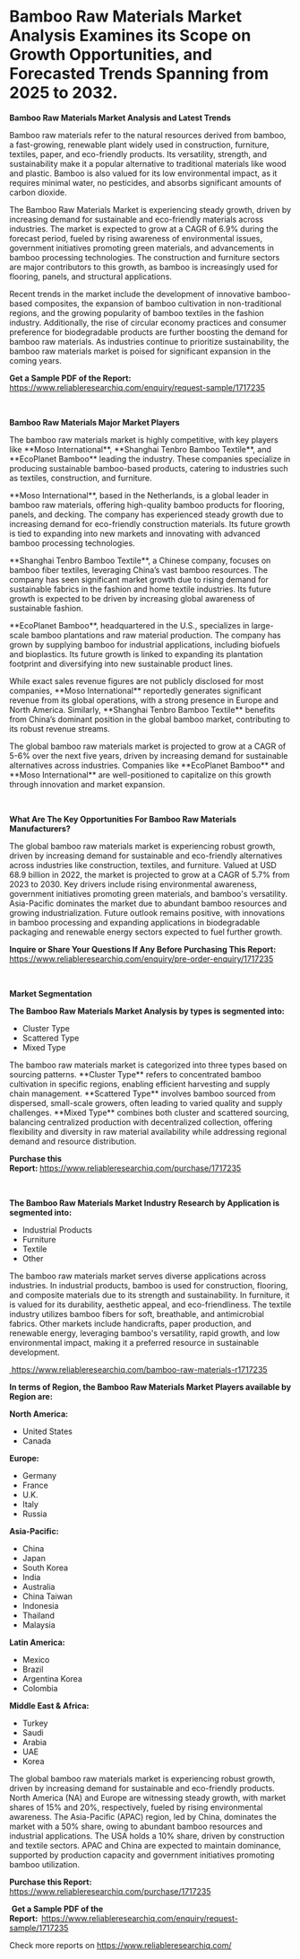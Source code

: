 <p><h1>Bamboo Raw Materials Market Analysis Examines its Scope on Growth Opportunities, and Forecasted Trends Spanning from 2025 to 2032.</h1></p><p><strong>Bamboo Raw Materials Market Analysis and Latest Trends</strong></p>
<p><p>Bamboo raw materials refer to the natural resources derived from bamboo, a fast-growing, renewable plant widely used in construction, furniture, textiles, paper, and eco-friendly products. Its versatility, strength, and sustainability make it a popular alternative to traditional materials like wood and plastic. Bamboo is also valued for its low environmental impact, as it requires minimal water, no pesticides, and absorbs significant amounts of carbon dioxide.</p><p>The Bamboo Raw Materials Market is experiencing steady growth, driven by increasing demand for sustainable and eco-friendly materials across industries. The market is expected to grow at a CAGR of 6.9% during the forecast period, fueled by rising awareness of environmental issues, government initiatives promoting green materials, and advancements in bamboo processing technologies. The construction and furniture sectors are major contributors to this growth, as bamboo is increasingly used for flooring, panels, and structural applications.</p><p>Recent trends in the market include the development of innovative bamboo-based composites, the expansion of bamboo cultivation in non-traditional regions, and the growing popularity of bamboo textiles in the fashion industry. Additionally, the rise of circular economy practices and consumer preference for biodegradable products are further boosting the demand for bamboo raw materials. As industries continue to prioritize sustainability, the bamboo raw materials market is poised for significant expansion in the coming years.</p></p>
<p><strong>Get a Sample PDF of the Report:&nbsp;</strong> <a href="https://www.reliableresearchiq.com/enquiry/request-sample/1717235?utm_campaign=904&utm_medium=2&utm_source=Github&utm_content=ia&utm_term=26012025&utm_id=bamboo-raw-materials">https://www.reliableresearchiq.com/enquiry/request-sample/1717235</a></p>
<p>&nbsp;</p>
<p><strong>Bamboo Raw Materials Major Market Players</strong></p>
<p><p>The bamboo raw materials market is highly competitive, with key players like **Moso International**, **Shanghai Tenbro Bamboo Textile**, and **EcoPlanet Bamboo** leading the industry. These companies specialize in producing sustainable bamboo-based products, catering to industries such as textiles, construction, and furniture.</p><p>**Moso International**, based in the Netherlands, is a global leader in bamboo raw materials, offering high-quality bamboo products for flooring, panels, and decking. The company has experienced steady growth due to increasing demand for eco-friendly construction materials. Its future growth is tied to expanding into new markets and innovating with advanced bamboo processing technologies.</p><p>**Shanghai Tenbro Bamboo Textile**, a Chinese company, focuses on bamboo fiber textiles, leveraging China’s vast bamboo resources. The company has seen significant market growth due to rising demand for sustainable fabrics in the fashion and home textile industries. Its future growth is expected to be driven by increasing global awareness of sustainable fashion.</p><p>**EcoPlanet Bamboo**, headquartered in the U.S., specializes in large-scale bamboo plantations and raw material production. The company has grown by supplying bamboo for industrial applications, including biofuels and bioplastics. Its future growth is linked to expanding its plantation footprint and diversifying into new sustainable product lines.</p><p>While exact sales revenue figures are not publicly disclosed for most companies, **Moso International** reportedly generates significant revenue from its global operations, with a strong presence in Europe and North America. Similarly, **Shanghai Tenbro Bamboo Textile** benefits from China’s dominant position in the global bamboo market, contributing to its robust revenue streams.</p><p>The global bamboo raw materials market is projected to grow at a CAGR of 5-6% over the next five years, driven by increasing demand for sustainable alternatives across industries. Companies like **EcoPlanet Bamboo** and **Moso International** are well-positioned to capitalize on this growth through innovation and market expansion.</p></p>
<p>&nbsp;</p>
<p><strong>What Are The Key Opportunities For Bamboo Raw Materials Manufacturers?</strong></p>
<p><p>The global bamboo raw materials market is experiencing robust growth, driven by increasing demand for sustainable and eco-friendly alternatives across industries like construction, textiles, and furniture. Valued at USD 68.9 billion in 2022, the market is projected to grow at a CAGR of 5.7% from 2023 to 2030. Key drivers include rising environmental awareness, government initiatives promoting green materials, and bamboo's versatility. Asia-Pacific dominates the market due to abundant bamboo resources and growing industrialization. Future outlook remains positive, with innovations in bamboo processing and expanding applications in biodegradable packaging and renewable energy sectors expected to fuel further growth.</p></p>
<p><strong>Inquire or Share Your Questions If Any Before Purchasing This Report:</strong> <a href="https://www.reliableresearchiq.com/enquiry/pre-order-enquiry/1717235?utm_campaign=904&utm_medium=2&utm_source=Github&utm_content=ia&utm_term=26012025&utm_id=bamboo-raw-materials">https://www.reliableresearchiq.com/enquiry/pre-order-enquiry/1717235</a></p>
<p>&nbsp;</p>
<p><strong>Market Segmentation</strong></p>
<p><strong>The Bamboo Raw Materials Market Analysis by types is segmented into:</strong></p>
<p><ul><li>Cluster Type</li><li>Scattered Type</li><li>Mixed Type</li></ul></p>
<p><p>The bamboo raw materials market is categorized into three types based on sourcing patterns. **Cluster Type** refers to concentrated bamboo cultivation in specific regions, enabling efficient harvesting and supply chain management. **Scattered Type** involves bamboo sourced from dispersed, small-scale growers, often leading to varied quality and supply challenges. **Mixed Type** combines both cluster and scattered sourcing, balancing centralized production with decentralized collection, offering flexibility and diversity in raw material availability while addressing regional demand and resource distribution.</p></p>
<p><strong>Purchase this Report:&nbsp;</strong><a href="https://www.reliableresearchiq.com/purchase/1717235?utm_campaign=904&utm_medium=2&utm_source=Github&utm_content=ia&utm_term=26012025&utm_id=bamboo-raw-materials">https://www.reliableresearchiq.com/purchase/1717235</a></p>
<p>&nbsp;</p>
<p><strong>The Bamboo Raw Materials Market Industry Research by Application is segmented into:</strong></p>
<p><ul><li>Industrial Products</li><li>Furniture</li><li>Textile</li><li>Other</li></ul></p>
<p><p>The bamboo raw materials market serves diverse applications across industries. In industrial products, bamboo is used for construction, flooring, and composite materials due to its strength and sustainability. In furniture, it is valued for its durability, aesthetic appeal, and eco-friendliness. The textile industry utilizes bamboo fibers for soft, breathable, and antimicrobial fabrics. Other markets include handicrafts, paper production, and renewable energy, leveraging bamboo's versatility, rapid growth, and low environmental impact, making it a preferred resource in sustainable development.</p></p>
<p><a href="https://www.reliableresearchiq.com/bamboo-raw-materials-r1717235?utm_campaign=904&utm_medium=2&utm_source=Github&utm_content=ia&utm_term=26012025&utm_id=bamboo-raw-materials">&nbsp;https://www.reliableresearchiq.com/bamboo-raw-materials-r1717235</a></p>
<p><strong>In terms of Region, the Bamboo Raw Materials Market Players available by Region are:</strong></p>
<p>
    <p> <strong> North America: </strong>
        <ul>
            <li>United States</li>
            <li>Canada</li>
        </ul>
        </p> 
    <p> <strong> Europe: </strong>
        <ul>
            <li>Germany</li>
            <li>France</li>
            <li>U.K.</li>
            <li>Italy</li>
            <li>Russia</li>
        </ul>
        </p> 
    <p> <strong> Asia-Pacific: </strong>
        <ul>
            <li>China</li>
            <li>Japan</li>
            <li>South Korea</li>
            <li>India</li>
            <li>Australia</li>
            <li>China Taiwan</li>
            <li>Indonesia</li>
            <li>Thailand</li>
            <li>Malaysia</li>
        </ul>
        </p> 
    <p> <strong> Latin America: </strong>
        <ul>
            <li>Mexico</li>
            <li>Brazil</li>
            <li>Argentina Korea</li>
            <li>Colombia</li>
        </ul>
        </p> 
    <p> <strong> Middle East & Africa: </strong>
        <ul>
            <li>Turkey</li>
            <li>Saudi</li>
            <li>Arabia</li>
            <li>UAE</li>
            <li>Korea</li>
        </ul>
    </p>
    </p>
<p><p>The global bamboo raw materials market is experiencing robust growth, driven by increasing demand for sustainable and eco-friendly products. North America (NA) and Europe are witnessing steady growth, with market shares of 15% and 20%, respectively, fueled by rising environmental awareness. The Asia-Pacific (APAC) region, led by China, dominates the market with a 50% share, owing to abundant bamboo resources and industrial applications. The USA holds a 10% share, driven by construction and textile sectors. APAC and China are expected to maintain dominance, supported by production capacity and government initiatives promoting bamboo utilization.</p></p>
<p><strong>Purchase this Report: </strong><a href="https://www.reliableresearchiq.com/purchase/1717235?utm_campaign=904&utm_medium=2&utm_source=Github&utm_content=ia&utm_term=26012025&utm_id=bamboo-raw-materials">https://www.reliableresearchiq.com/purchase/1717235</a></p>
<p>&nbsp;<strong>Get a Sample PDF of the Report:&nbsp;&nbsp;</strong><a href="https://www.reliableresearchiq.com/enquiry/request-sample/1717235?utm_campaign=904&utm_medium=2&utm_source=Github&utm_content=ia&utm_term=26012025&utm_id=bamboo-raw-materials">https://www.reliableresearchiq.com/enquiry/request-sample/1717235</a></p>
<p><strong></strong></p>
<p>Check more reports on <a href="https://www.reliableresearchiq.com/?utm_campaign=904&utm_medium=2&utm_source=Github&utm_content=ia&utm_term=26012025&utm_id=bamboo-raw-materials">https://www.reliableresearchiq.com/</a></p>